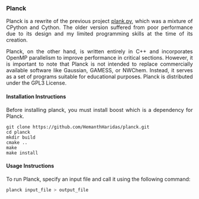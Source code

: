 ### Planck

<p align="justify"> Planck is a rewrite of the previous project <a href="https://github.com/HemanthHaridas/plank.py"> plank.py</a>, which was a mixture of CPython and Cython. The older version suffered from poor performance due to its design and my limited programming skills at the time of its creation.</P>

<p align="justify"> Planck, on the other hand, is written entirely in C++ and incorporates OpenMP parallelism to improve performance in critical sections. However, it is important to note that Planck is not intended to replace commercially available software like Gaussian, GAMESS, or NWChem. Instead, it serves as a set of programs suitable for educational purposes. Planck is distributed under the GPL3 License. </p>

#### Installation Instructions
<p align="justify"> Before installing planck, you must install boost which is a dependency for Planck. </p>

```
git clone https://github.com/HemanthHaridas/planck.git
cd planck
mkdir build
cmake ..
make
make install
```

#### Usage Instructions

<p align="justify"> To run Planck, specify an input file and call it using the following command: </p>

```bash 
planck input_file > output_file
``` 
